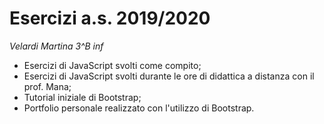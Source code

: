 # Esercizi a.s. 2019/2020
_Velardi Martina 3^B inf_
* Esercizi di JavaScript svolti come compito;
* Esercizi di JavaScript svolti durante le ore di didattica a distanza con il prof. Mana;
* Tutorial iniziale di Bootstrap;
* Portfolio personale realizzato con l'utilizzo di Bootstrap.
